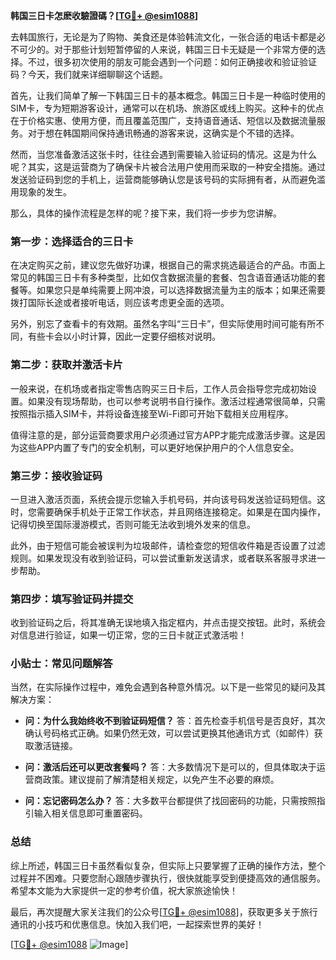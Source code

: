 **韩国三日卡怎麽收驗證碼？[[TG💪+ @esim1088](https://t.me/s/esim1088)]**

去韩国旅行，无论是为了购物、美食还是体验韩流文化，一张合适的电话卡都是必不可少的。对于那些计划短暂停留的人来说，韩国三日卡无疑是一个非常方便的选择。不过，很多初次使用的朋友可能会遇到一个问题：如何正确接收和验证验证码？今天，我们就来详细聊聊这个话题。

首先，让我们简单了解一下韩国三日卡的基本概念。韩国三日卡是一种临时使用的SIM卡，专为短期游客设计，通常可以在机场、旅游区或线上购买。这种卡的优点在于价格实惠、使用方便，而且覆盖范围广，支持语音通话、短信以及数据流量服务。对于想在韩国期间保持通讯畅通的游客来说，这确实是个不错的选择。

然而，当您准备激活这张卡时，往往会遇到需要输入验证码的情况。这是为什么呢？其实，这是运营商为了确保卡片被合法用户使用而采取的一种安全措施。通过发送验证码到您的手机上，运营商能够确认您是该号码的实际拥有者，从而避免滥用现象的发生。

那么，具体的操作流程是怎样的呢？接下来，我们将一步步为您讲解。

### **第一步：选择适合的三日卡**

在决定购买之前，建议您先做好功课，根据自己的需求挑选最适合的产品。市面上常见的韩国三日卡有多种类型，比如仅含数据流量的套餐、包含语音通话功能的套餐等。如果您只是单纯需要上网冲浪，可以选择数据流量为主的版本；如果还需要拨打国际长途或者接听电话，则应该考虑更全面的选项。

另外，别忘了查看卡的有效期。虽然名字叫“三日卡”，但实际使用时间可能有所不同，有些卡会以小时计算，因此一定要仔细核对说明。

### **第二步：获取并激活卡片**

一般来说，在机场或者指定零售店购买三日卡后，工作人员会指导您完成初始设置。如果没有现场帮助，也可以参考说明书自行操作。激活过程通常很简单，只需按照指示插入SIM卡，并将设备连接至Wi-Fi即可开始下载相关应用程序。

值得注意的是，部分运营商要求用户必须通过官方APP才能完成激活步骤。这是因为这些APP内置了专门的安全机制，可以更好地保护用户的个人信息安全。

### **第三步：接收验证码**

一旦进入激活页面，系统会提示您输入手机号码，并向该号码发送验证码短信。这时，您需要确保手机处于正常工作状态，并且网络连接稳定。如果是在国内操作，记得切换至国际漫游模式，否则可能无法收到境外发来的信息。

此外，由于短信可能会被误判为垃圾邮件，请检查您的短信收件箱是否设置了过滤规则。如果发现没有收到验证码，可以尝试重新发送请求，或者联系客服寻求进一步帮助。

### **第四步：填写验证码并提交**

收到验证码之后，将其准确无误地填入指定框内，并点击提交按钮。此时，系统会对信息进行验证，如果一切正常，您的三日卡就正式激活啦！

### **小贴士：常见问题解答**

当然，在实际操作过程中，难免会遇到各种意外情况。以下是一些常见的疑问及其解决方案：

- **问：为什么我始终收不到验证码短信？**
  答：首先检查手机信号是否良好，其次确认号码格式正确。如果仍然无效，可以尝试更换其他通讯方式（如邮件）获取激活链接。

- **问：激活后还可以更改套餐吗？**
  答：大多数情况下是可以的，但具体取决于运营商政策。建议提前了解清楚相关规定，以免产生不必要的麻烦。

- **问：忘记密码怎么办？**
  答：大多数平台都提供了找回密码的功能，只需按照指引输入相关信息即可重置密码。

### **总结**

综上所述，韩国三日卡虽然看似复杂，但实际上只要掌握了正确的操作方法，整个过程并不困难。只要您耐心跟随步骤执行，很快就能享受到便捷高效的通信服务。希望本文能为大家提供一定的参考价值，祝大家旅途愉快！

最后，再次提醒大家关注我们的公众号[[TG💪+ @esim1088](https://t.me/s/esim1088)]，获取更多关于旅行通讯的小技巧和优惠信息。快加入我们吧，一起探索世界的美好！

[[TG💪+ @esim1088](https://t.me/s/esim1088) ![Image](https://i.postimg.cc/4NQfJmqS/Snipaste-2025-05-13-00-14-12.png)]